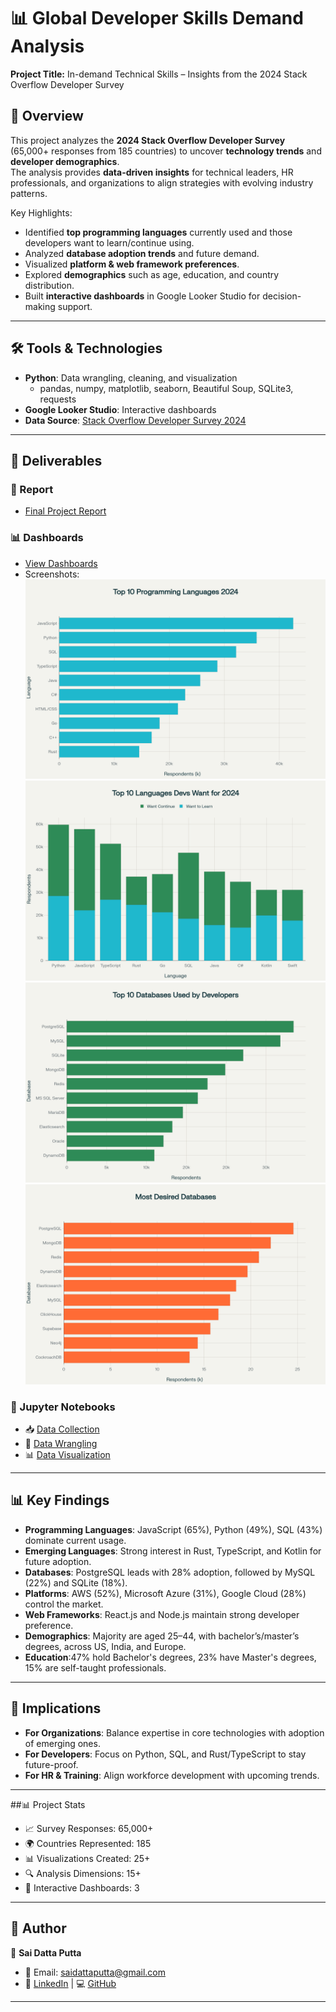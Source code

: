 # 📊 Global Developer Skills Demand Analysis  
**Project Title:** In-demand Technical Skills – Insights from the 2024 Stack Overflow Developer Survey  

## 📌 Overview  
This project analyzes the **2024 Stack Overflow Developer Survey** (65,000+ responses from 185 countries) to uncover **technology trends** and **developer demographics**.  
The analysis provides **data-driven insights** for technical leaders, HR professionals, and organizations to align strategies with evolving industry patterns.  

Key Highlights:
- Identified **top programming languages** currently used and those developers want to learn/continue using.  
- Analyzed **database adoption trends** and future demand.  
- Visualized **platform & web framework preferences**.  
- Explored **demographics** such as age, education, and country distribution.  
- Built **interactive dashboards** in Google Looker Studio for decision-making support.  

---

## 🛠️ Tools & Technologies  
- **Python**: Data wrangling, cleaning, and visualization  
  - pandas, numpy, matplotlib, seaborn, Beautiful Soup, SQLite3, requests
- **Google Looker Studio**: Interactive dashboards  
- **Data Source**: [Stack Overflow Developer Survey 2024](https://survey.stackoverflow.co/2024/)  

---

## 📎 Deliverables  

### 📑 Report  
- [Final Project Report](Project_Report.pdf)  

### 📊 Dashboards  
- [View Dashboards](Dashboard.pdf)  
- Screenshots:  
  ![Top 10 Programming Languages](image_1.png)  
  ![Top 10 Languages Devs Want](image_2.png)  
  ![Top 10 Databases used by Dev](image_3.png)
  ![Most Desired Databases](image_4.png)  

### 📓 Jupyter Notebooks  
- 📥 [Data Collection](Data_Collection.ipynb)  
- 🧹 [Data Wrangling](Data_Wrangling.ipynb)  
- 📊 [Data Visualization](Data_Visualization.ipynb)  

---

## 📊 Key Findings  

- **Programming Languages**: JavaScript (65%), Python (49%), SQL (43%) dominate current usage. 
- **Emerging Languages**: Strong interest in Rust, TypeScript, and Kotlin for future adoption.  
- **Databases**: PostgreSQL leads with 28% adoption, followed by MySQL (22%) and SQLite (18%).  
- **Platforms**: AWS (52%), Microsoft Azure (31%), Google Cloud (28%) control the market.
- **Web Frameworks**: React.js and Node.js maintain strong developer preference. 
- **Demographics**: Majority are aged 25–44, with bachelor’s/master’s degrees, across US, India, and Europe.
- **Education**:47% hold Bachelor's degrees, 23% have Master's degrees, 15% are self-taught professionals.
---

## 🚀 Implications  
- **For Organizations**: Balance expertise in core technologies with adoption of emerging ones.  
- **For Developers**: Focus on Python, SQL, and Rust/TypeScript to stay future-proof.  
- **For HR & Training**: Align workforce development with upcoming trends.  

---
##📊 Project Stats
- 📈 Survey Responses: 65,000+
- 🌍 Countries Represented: 185
- 📊 Visualizations Created: 25+
- 🔍 Analysis Dimensions: 15+
- 📱 Interactive Dashboards: 3

---

## 📌 Author  
👤 **Sai Datta Putta**  
- 📧 Email: saidattaputta@gmail.com  
- 💼 [LinkedIn](https://www.linkedin.com/in/sai-datta-putta-b99119330/) | 💻 [GitHub](http://github.com/saidattaputta)  

---
